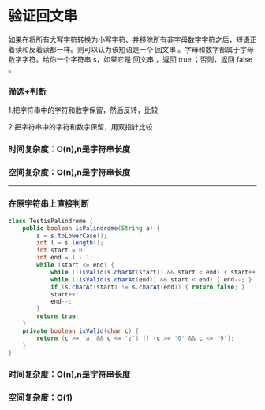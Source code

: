 # 验证回文串

如果在将所有大写字符转换为小写字符、并移除所有非字母数字字符之后，短语正着读和反着读都一样。则可以认为该短语是一个 回文串 。字母和数字都属于字母数字字符。给你一个字符串 s，如果它是 回文串 ，返回 true ；否则，返回 false 。


### 筛选+判断

1.把字符串中的字符和数字保留，然后反转，比较

2.把字符串中的字符和数字保留，用双指针比较

### 时间复杂度：O(n),n是字符串长度
### 空间复杂度：O(n),n是字符串长度
---

### 在原字符串上直接判断

```java
class TestisPalindrome {
    public boolean isPalindrome(String a) {
        s = s.toLowerCase();
        int l = s.length();
        int start = 0;
        int end = l - 1;
        while (start <= end) {
            while (!isValid(s.charAt(start)) && start < end) { start++; }
            while (!isValid(s.charAt(end)) && start < end) { end--; }
            if (s.charAt(start) != s.charAt(end)) { return false; }
            start++;
            end--;
        }
        return true;
    }
    private boolean isValid(char c) {
        return (c >= 'a' && c <= 'z') || (c >= '0' && c <= '9');
    }
}
```

### 时间复杂度：O(n),n是字符串长度
### 空间复杂度：O(1)


